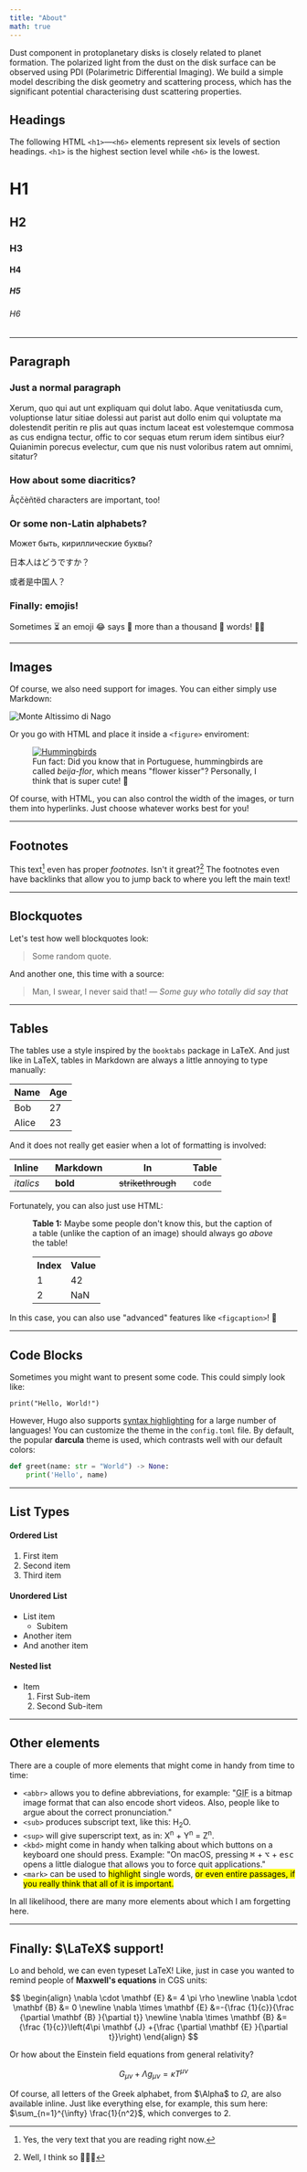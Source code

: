 ```yaml
---
title: "About"
math: true
---
```


Dust component in protoplanetary disks is closely related to planet formation. The polarized light from the dust on the disk surface can be observed using PDI (Polarimetric Differential Imaging). We build a simple model describing the disk geometry and scattering process, which has the significant potential characterising dust scattering properties.

## Headings

The following HTML `<h1>`—`<h6>` elements represent six levels of section headings. `<h1>` is the highest section level while `<h6>` is the lowest.

# H1
## H2
### H3
#### H4
##### H5
###### H6



---



## Paragraph

### Just a normal paragraph

Xerum, quo qui aut unt expliquam qui dolut labo. Aque venitatiusda cum, voluptionse latur sitiae dolessi aut parist aut dollo enim qui voluptate ma dolestendit peritin re plis aut quas inctum laceat est volestemque commosa as cus endigna tectur, offic to cor sequas etum rerum idem sintibus eiur? Quianimin porecus evelectur, cum que nis nust voloribus ratem aut omnimi, sitatur?

### How about some diacritics?

Âçčèñtëd characters are important, too!

### Or some non-Latin alphabets?

Может быть, кириллические буквы?

日本人はどうですか？

或者是中国人？

### Finally: emojis!

Sometimes ⏳ an emoji 😂 says 💬 more than a thousand 💯 words! 🤯🎉


---


## Images

Of course, we also need support for images.
You can either simply use Markdown:

![Monte Altissimo di Nago](/posts/2021/08/31/monte-altissimo-di-nago.jpg)

Or you go with HTML and place it inside a `<figure>` enviroment:

<figure>
    <a href="https://unsplash.com/photos/RiM-wOomC6w"><img src="/hummingbirds.jpg" alt="Hummingbirds"></a>
    <figcaption>
        Fun fact: Did you know that in Portuguese, hummingbirds are called <em>beija-flor</em>, which means "flower kisser"? 
        Personally, I think that is super cute! 🌸
    </figcaption>
</figure>

Of course, with HTML, you can also control the width of the images, or turn them into hyperlinks.
Just choose whatever works best for you!


---


## Footnotes

This text[^1] even has proper *footnotes*. 
Isn't it great?[^2]
The footnotes even have backlinks that allow you to jump back to where you left the main text!

[^1]: Yes, the very text that you are reading right now.
[^2]: Well, I think so 🤷🏻‍♂️



---



## Blockquotes

Let's test how well blockquotes look:

> Some random quote.

And another one, this time with a source:

> Man, I swear, I never said that!
> <cite>— Some guy who totally did say that</cite>


---



## Tables

The tables use a style inspired by the `booktabs` package in LaTeX.
And just like in LaTeX, tables in Markdown are always a little annoying to type manually:

   Name | Age
--------|------
    Bob | 27
  Alice | 23

And it does not really get easier when a lot of formatting is involved:

| Inline&nbsp;&nbsp;&nbsp;     | Markdown&nbsp;&nbsp;&nbsp;  | In&nbsp;&nbsp;&nbsp;                | Table      |
| ---------- | --------- | ----------------- | ---------- |
| *italics*  | **bold**  | ~~strikethrough~~&nbsp;&nbsp;&nbsp; | `code`     |

Fortunately, you can also just use HTML:

<figure>
    <figcaption>
        <strong>Table 1:</strong> Maybe some people don't know this, but the caption of a table (unlike the caption of an image) should always go <em>above</em> the table!
    </figcaption>
    <table>
    <tr>
        <th>Index</th>
        <th>Value</th>
    </tr>
    <tr>
        <td>1</td>
        <td>42</td>
    </tr>
    <tr>
        <td>2</td>
        <td>NaN</td>
    </tr>
</table>
</figure>

In this case, you can also use "advanced" features like `<figcaption>`! 🥳


---



## Code Blocks

Sometimes you might want to present some code. 
This could simply look like:

```
print("Hello, World!")
```

However, Hugo also supports [syntax highlighting](https://gohugo.io/content-management/syntax-highlighting/) for a large number of languages!
You can customize the theme in the `config.toml` file.
By default, the popular **darcula** theme is used, which contrasts well with our default colors:

```python
def greet(name: str = "World") -> None:
    print('Hello', name)
```



---



## List Types

#### Ordered List

1. First item
2. Second item
3. Third item

#### Unordered List

* List item
    - Subitem
* Another item
* And another item

#### Nested list

* Item
    1. First Sub-item
    2. Second Sub-item


---


## Other elements

There are a couple of more elements that might come in handy from time to time:

* `<abbr>` allows you to define abbreviations, for example: "<abbr title="Graphics Interchange Format">GIF</abbr> is a bitmap image format that can also encode short videos. Also, people like to argue about the correct pronunciation."
* `<sub>` produces subscript text, like this: H<sub>2</sub>O.
* `<sup>` will give superscript text, as in: X<sup>n</sup> + Y<sup>n</sup> = Z<sup>n</sup>.
* `<kbd>` might come in handy when talking about which buttons on a keyboard one should press. Example: "On macOS, pressing <kbd>⌘</kbd> + <kbd>⌥</kbd> + <kbd>esc</kbd> opens a little dialogue that allows you to force quit applications."
* `<mark>` can be used to <mark>highlight</mark> single words, <mark>or even entire passages, if you really think that all of it is important.</mark>

In all likelihood, there are many more elements about which I am forgetting here.



---



## Finally: $\LaTeX$ support!

Lo and behold, we can even typeset LaTeX!
Like, just in case you wanted to remind people of **Maxwell's equations** in CGS units:

$$
\begin{align}
    \nabla \cdot \mathbf {E}  &= 4 \pi \rho \newline
    \nabla \cdot \mathbf {B}  &= 0 \newline
    \nabla \times \mathbf {E} &=-{\frac {1}{c}}{\frac {\partial \mathbf {B} }{\partial t}} \newline
    \nabla \times \mathbf {B} &={\frac {1}{c}}\left(4\pi \mathbf {J} +{\frac {\partial \mathbf {E} }{\partial t}}\right)
\end{align}
$$

Or how about the Einstein field equations from general relativity?

$$
    G_{\mu\nu} + \Lambda g_{\mu\nu} = \kappa T^{\mu\nu}
$$

Of course, all letters of the Greek alphabet, from $\Alpha$ to $\Omega$, are also available inline.
Just like everything else, for example, this sum here: $\sum_{n=1}^{\infty} \frac{1}{n^2}$, which converges to 2.
